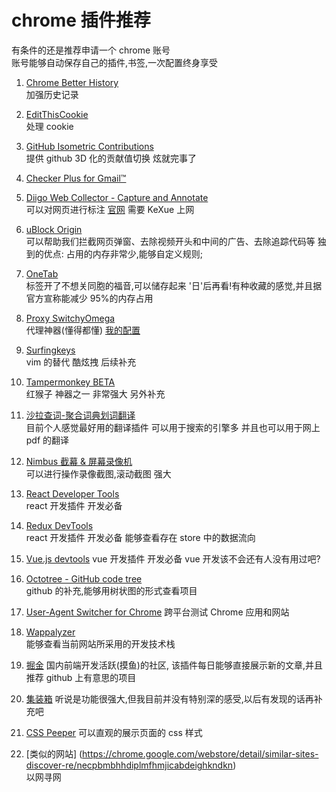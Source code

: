 # chrome 插件推荐

有条件的还是推荐申请一个 chrome 账号  
账号能够自动保存自己的插件,书签,一次配置终身享受

1. [Chrome Better History](chrome://extensions/?id=egehpkpgpgooebopjihjmnpejnjafefi)  
   加强历史记录
2. [EditThisCookie](http://www.editthiscookie.com/)  
   处理 cookie
3. [GitHub Isometric Contributions](https://chrome.google.com/webstore/detail/github-isometric-contribu/mjoedlfflcchnleknnceiplgaeoegien)  
   提供 github 3D 化的贡献值切换 炫就完事了
4. [Checker Plus for Gmail™ ](https://chrome.google.com/webstore/detail/checker-plus-for-gmail/oeopbcgkkoapgobdbedcemjljbihmemj/related?utm_source=chrome-ntp-icon)

5. [Diigo Web Collector - Capture and Annotate](https://chrome.google.com/webstore/detail/diigo-web-collector-captu/pnhplgjpclknigjpccbcnmicgcieojbh)  
   可以对网页进行标注
   [官网](https://www.diigo.com/) 需要 KeXue 上网
6. [uBlock Origin](https://chrome.google.com/webstore/detail/ublock-origin/cjpalhdlnbpafiamejdnhcphjbkeiagm)  
   可以帮助我们拦截网页弹窗、去除视频开头和中间的广告、去除追踪代码等 独到的优点: 占用的内存非常少,能够自定义规则;
7. [OneTab](https://chrome.google.com/webstore/detail/onetab/chphlpgkkbolifaimnlloiipkdnihall)  
   标签开了不想关同胞的福音,可以储存起来 '日'后再看!有种收藏的感觉,并且据官方宣称能减少 95%的内存占用
8. [Proxy SwitchyOmega](https://chrome.google.com/webstore/detail/proxy-switchyomega/padekgcemlokbadohgkifijomclgjgif)  
   代理神器(懂得都懂) [我的配置]()
9. [Surfingkeys](https://chrome.google.com/webstore/detail/surfingkeys/gfbliohnnapiefjpjlpjnehglfpaknnc)  
   vim 的替代 酷炫拽 后续补充
10. [Tampermonkey BETA](https://chrome.google.com/webstore/detail/tampermonkey-beta/gcalenpjmijncebpfijmoaglllgpjagf)  
    红猴子 神器之一 非常强大 另外补充
11. [沙拉查词-聚合词典划词翻译](https://saladict.crimx.com/)  
    目前个人感觉最好用的翻译插件 可以用于搜索的引擎多 并且也可以用于网上 pdf 的翻译
12. [Nimbus 截幕 & 屏幕录像机](https://chrome.google.com/webstore/detail/nimbus-screenshot-screen/bpconcjcammlapcogcnnelfmaeghhagj)  
    可以进行操作录像截图,滚动截图 强大
13. [React Developer Tools](https://chrome.google.com/webstore/detail/react-developer-tools/fmkadmapgofadopljbjfkapdkoienihi)  
    react 开发插件 开发必备
14. [Redux DevTools](https://chrome.google.com/webstore/detail/redux-devtools/lmhkpmbekcpmknklioeibfkpmmfibljd)  
    react 开发插件 开发必备 能够查看存在 store 中的数据流向
15. [Vue.js devtools](https://chrome.google.com/webstore/detail/vuejs-devtools/nhdogjmejiglipccpnnnanhbledajbpd)
    vue 开发插件 开发必备 vue 开发该不会还有人没有用过吧?
16. [Octotree - GitHub code tree](https://www.octotree.io/)  
    github 的补充,能够用树状图的形式查看项目
17. [User-Agent Switcher for Chrome](https://chrome.google.com/webstore/detail/user-agent-switcher-for-c/djflhoibgkdhkhhcedjiklpkjnoahfmg)
    跨平台测试 Chrome 应用和网站
18. [Wappalyzer](https://www.wappalyzer.com/)  
    能够查看当前网站所采用的开发技术栈
19. [掘金](https://chrome.google.com/webstore/detail/%E6%8E%98%E9%87%91/lecdifefmmfjnjjinhaennhdlmcaeeeb)
    国内前端开发活跃(摸鱼)的社区, 该插件每日能够直接展示新的文章,并且推荐 github 上有意思的项目
20. [集装箱](https://chrome.google.com/webstore/detail/%E9%9B%86%E8%A3%85%E7%AE%B1/kbgigmcnifmaklccibmlepmahpfdhjch)
    听说是功能很强大,但我目前并没有特别深的感受,以后有发现的话再补充吧
21. [CSS Peeper](https://chrome.google.com/webstore/detail/css-peeper/mbnbehikldjhnfehhnaidhjhoofhpehk)
    可以直观的展示页面的 css 样式
22. [类似的网站] (https://chrome.google.com/webstore/detail/similar-sites-discover-re/necpbmbhhdiplmfhmjicabdeighkndkn)  
    以网寻网
